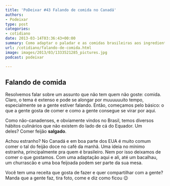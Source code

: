 ```yaml
---
title: 'PoDeixar #43 Falando de comida no Canadá'
authors:
- Podeixar
type: post
categories:
- cotidiano
date: 2013-03-14T03:36:43+00:00
summary: Como adaptar o paladar e as comidas brasileiras aos ingredientes e temperos do Canadá sem grandes traumas e sem sentir falta de nada.
url: /cotidiano/falando-de-comida.html
image: images/2013/03/1333521285_pictures.jpg
podcast: podeixar

---
```

## Falando de comida

Resolvemos falar sobre um assunto que não tem quem não goste: comida. Claro, o tema é extenso e pode se alongar por muuuuuuito tempo, especialmente se a gente estiver falando. Então, começamos pelo básico: o que a gente gosta de comer e como a gente consegue se virar por aqui.

Como não-canadenses, e obviamente vindos no Brasil, temos diversos hábitos culinários que não existem do lado de cá do Equador. Um deles? Comer feijão **salgado**.

Achou estranho? No Canadá e em boa parte dos EUA é muito comum comer o tal do feijão doce no café da manhã. Uma ideia no mínimo estranha, principalmente pra quem é brasileiro. Nem por isso deixamos de comer o que gostamos. Com uma adaptação aqui e ali, até um bacalhau, um churrascão e uma boa feijoada podem ser parte da sua mesa.



Você tem uma receita que gosta de fazer e quer compartilhar com a gente? Manda que a gente faz, tira foto, come e diz como ficou 😉